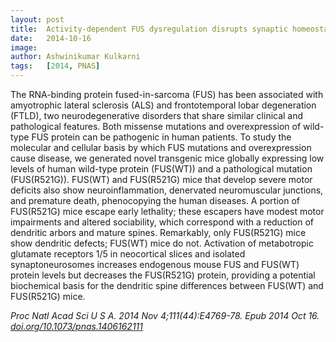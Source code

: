 ```yaml
---
layout: post
title:  Activity-dependent FUS dysregulation disrupts synaptic homeostasis
date:   2014-10-16
image:
author: Ashwinikumar Kulkarni
tags:   [2014, PNAS]
---
```

<!-- ![post-thumb]({{site.baseurl}}/assets/images/blog/post-1.jpg){:class="img-fluid rounded float-left mr-5 mb-4"} -->

The RNA-binding protein fused-in-sarcoma (FUS) has been associated with
amyotrophic lateral sclerosis (ALS) and frontotemporal lobar degeneration
(FTLD), two neurodegenerative disorders that share similar clinical and
pathological features. Both missense mutations and overexpression of wild-type
FUS protein can be pathogenic in human patients. To study the molecular and
cellular basis by which FUS mutations and overexpression cause disease, we
generated novel transgenic mice globally expressing low levels of human
wild-type protein (FUS(WT)) and a pathological mutation (FUS(R521G)). FUS(WT)
and FUS(R521G) mice that develop severe motor deficits also show
neuroinflammation, denervated neuromuscular junctions, and premature death,
phenocopying the human diseases. A portion of FUS(R521G) mice escape early
lethality; these escapers have modest motor impairments and altered sociability,
which correspond with a reduction of dendritic arbors and mature spines.
Remarkably, only FUS(R521G) mice show dendritic defects; FUS(WT) mice do not.
Activation of metabotropic glutamate receptors 1/5 in neocortical slices and
isolated synaptoneurosomes increases endogenous mouse FUS and FUS(WT) protein
levels but decreases the FUS(R521G) protein, providing a potential biochemical
basis for the dendritic spine differences between FUS(WT) and FUS(R521G) mice.

*Proc Natl Acad Sci U S A. 2014 Nov 4;111(44):E4769-78. Epub 2014 Oct 16. <a target="_blank" href="https://doi.org/10.1073/pnas.1406162111">doi.org/10.1073/pnas.1406162111</a>*
